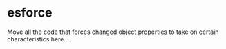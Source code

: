 # esforce
Move all the code that forces changed object properties to take on certain characteristics here... 